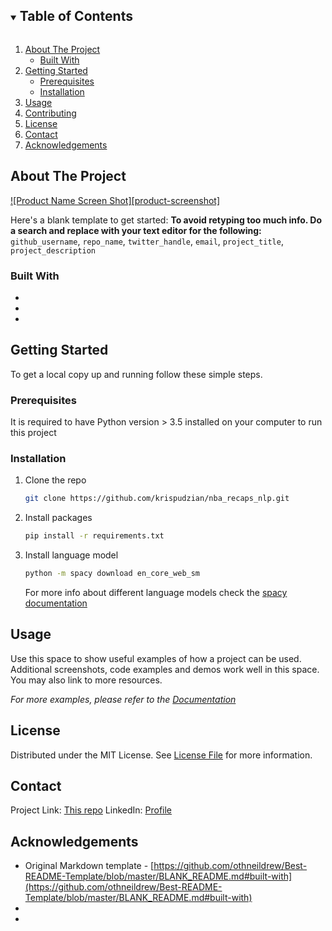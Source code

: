 <!--
*** Thanks for checking out the Best-README-Template. If you have a suggestion
*** that would make this better, please fork the repo and create a pull request
*** or simply open an issue with the tag "enhancement".
*** Thanks again! Now go create something AMAZING! :D
***
***
***
*** To avoid retyping too much info. Do a search and replace for the following:
*** github_username, repo_name, twitter_handle, email, project_title, project_description
-->



<!-- PROJECT SHIELDS -->
<!--
*** I'm using markdown "reference style" links for readability.
*** Reference links are enclosed in brackets [ ] instead of parentheses ( ).
*** See the bottom of this document for the declaration of the reference variables
*** for contributors-url, forks-url, etc. This is an optional, concise syntax you may use.
*** https://www.markdownguide.org/basic-syntax/#reference-style-links
-->


<!-- TABLE OF CONTENTS -->
<details open="open">
  <summary><h2 style="display: inline-block">Table of Contents</h2></summary>
  <ol>
    <li>
      <a href="#about-the-project">About The Project</a>
      <ul>
        <li><a href="#built-with">Built With</a></li>
      </ul>
    </li>
    <li>
      <a href="#getting-started">Getting Started</a>
      <ul>
        <li><a href="#prerequisites">Prerequisites</a></li>
        <li><a href="#installation">Installation</a></li>
      </ul>
    </li>
    <li><a href="#usage">Usage</a></li>
    <li><a href="#contributing">Contributing</a></li>
    <li><a href="#license">License</a></li>
    <li><a href="#contact">Contact</a></li>
    <li><a href="#acknowledgements">Acknowledgements</a></li>
  </ol>
</details>



<!-- ABOUT THE PROJECT -->
## About The Project

[![Product Name Screen Shot][product-screenshot]](https://example.com)

Here's a blank template to get started:
**To avoid retyping too much info. Do a search and replace with your text editor for the following:**
`github_username`, `repo_name`, `twitter_handle`, `email`, `project_title`, `project_description`


### Built With

* []()
* []()
* []()



<!-- GETTING STARTED -->
## Getting Started

To get a local copy up and running follow these simple steps.

### Prerequisites

It is required to have Python version > 3.5 installed on your computer to run this project

### Installation

1. Clone the repo
   ```sh
   git clone https://github.com/krispudzian/nba_recaps_nlp.git
   ```
2. Install packages
   ```sh
   pip install -r requirements.txt
   ```
3. Install language model
   ```sh
   python -m spacy download en_core_web_sm
   ```
   For more info about different language models check the [spacy documentation](https://spacy.io/usage)



<!-- USAGE EXAMPLES -->
## Usage

Use this space to show useful examples of how a project can be used. Additional screenshots, code examples and demos work well in this space. You may also link to more resources.

_For more examples, please refer to the [Documentation](https://example.com)_


<!-- LICENSE -->
## License

Distributed under the MIT License. See [License File](https://github.com/krispudzian/nba_recaps_nlp/blob/readme/LICENSE.md) for more information.


<!-- CONTACT -->
## Contact

Project Link: [This repo](https://github.com/krispudzian/nba_recaps_nlp.git)
LinkedIn: [Profile](https://www.linkedin.com/in/kris-ograbek-nlp/)



<!-- ACKNOWLEDGEMENTS -->
## Acknowledgements

* Original Markdown template - [https://github.com/othneildrew/Best-README-Template/blob/master/BLANK_README.md#built-with](https://github.com/othneildrew/Best-README-Template/blob/master/BLANK_README.md#built-with)
* []()
* []()


